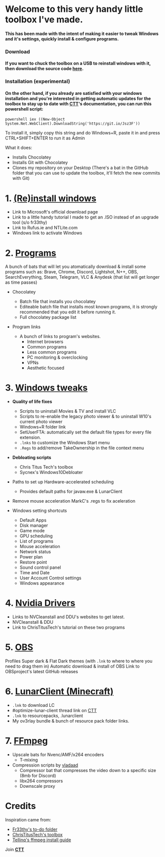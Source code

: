 # Welcome to this very handy little toolbox I've made.

#### This has been made with the intent of making it easier to tweak Windows and it's settings, quickly install & configure programs.

### Download

#### If you want to chuck the toolbox on a USB to reinstall windows with it, then download the source code [here](https://couleur.tech/toolbox/download).

### Installation (experimental)

#### On the other hand, if you already are satisfied with your windows installation and you're interested in getting automatic updates for the toolbox to stay up to date with [CTT](https://dsc.gg/CTT "It's my Discord server where I document useful stuff")'s documentation, you can run this powershell script:

    powershell iex ((New-Object System.Net.WebClient).DownloadString('https://git.io/Jsz3F'))

To install it, simply copy this string and do Windows+R, paste it in and press CTRL+SHIFT+ENTER to run it as Admin

What it does:
- Installs Chocolatey
- Installs Git with Chocolatey
- Clones my repository on your Desktop
(There's a bat in the GitHub folder that you can use to update the toolbox, it'll fetch the new commits with Git)

# 1. [(Re)install windows](https://github.com/couleurm/couleurstoolbox/tree/main/1%20(Re)install%20Windows)

  - Link to Microsoft's official download page
  - Link to a little handy tutorial I made to get an .ISO instead of an upgrade tool (s/o fr33thy)
  - Link to Rufus.ie and NTLite.com
  - Windows link to activate Windows

# 2. [Programs](https://github.com/couleurm/couleurstoolbox/tree/main/2%20%20Programs)

A bunch of bats that will let you atomatically download & install some programs such as: 
Brave, Chrome, Discord, Lightshot, N++, OBS, SearchEverything, Steam, Telegram, VLC & Anydesk (that list will get longer as time passes)
- Chocolatey
    - Batch file that installs you chocolatey
    - Editeable batch file that installs most known programs, it is strongly recommended that you edit it before running it.
    - Full chocolatey package list

- Program links
    - A bunch of links to program's websites.
        - Internet browsers
        - Common programs
        - Less common programs
        - PC monitoring & overclocking
        - VPNs
        - Aesthetic focused

# 3. [Windows tweaks](https://github.com/couleurm/couleurstoolbox/tree/main/3%20Windows%20Tweaks)

- **Quality of life fixes**
    - Scripts to uninstall Movies & TV and install VLC
    - Scripts to re-enable the legacy photo viewer & to uninstall W10's current photo viewer
    - Windows+R folder link
    - SetUserFTA: automatically set the default file types for every file extension.
    - `.lnks` to customize the Windows Start menu
    - `.Regs` to add/remove TakeOwnership in the file context menu

- **Debloating scripts**
    - Chris Titus Tech's toolbox
    - Sycnex's Windows10Debloater

- Paths to set up Hardware-accelerated scheduling
    - Provides default paths for javaw.exe & LunarClient

- Remove mouse acceleration
MarkC's .regs to fix aceleration

- Windows setting shortcuts
    - Default Apps
    - Disk manager
    - Game mode
    - GPU scheduling
    - List of programs
    - Mouse acceleration
    - Network status
    - Power plan
    - Restore point
    - Sound control panel
    - Time and Date
    - User Account Control settings
    - Windows appearance

# 4. [Nvidia Drivers](https://github.com/couleurm/couleurstoolbox/tree/main/4%20Nvidia%20Drivers)

- Links to NVCleanstall and DDU's websites to get latest.
- NVCleanstall & DDU
- Link to ChrisTitusTech's tutorial on these two programs
# 5.  [OBS](https://github.com/couleurm/couleurstoolbox/tree/main/5%20OBS)

Profiles
Super dark & Flat Dark themes (with `.lnk` to where to where you need to drag them in)
Automatic download & install of OBS
Link to OBSproject's latest GitHub releases
# 6.  [LunarClient (Minecraft)](https://github.com/couleurm/couleurstoolbox/tree/main/6%20LunarClient) 

- `.lnk` to download LC
- #optimize-lunar-client thread link on [CTT](https://dsc.gg/CTT)
- `.lnk` to resourcepacks, .lunarclient
- My ov3rlay bundle & bunch of resource pack folder links.
# 7. [FFmpeg](https://github.com/couleurm/couleurstoolbox/tree/main/7%20%20FFmpeg)

- Upscale bats for Nvenc/AMF/x264 encoders
    - T-mixing
- Compression scripts by [vladaad](https://github.com/vladaad)
    - Compressor bat that compresses the video down to a specific size (8mb for Discord)
    - libx264 compressors
    - Downscale proxy

# Credits

Inspiration came from:

- [Fr33thy's to-do folder](https://drive.google.com/drive/folders/1ocl1dZpyeRjgNGpmEIA-Ay4BJ8Jex_l1)
- [ChrisTitusTech's toolbox](https://github.com/ChrisTitusTech/win10script)
- [Tellinq's ffmpeg install guide](https://www.youtube.com/watch?v=WwWITnuWQW4)

Join [**CTT**](https://dsc.gg/ctt)

